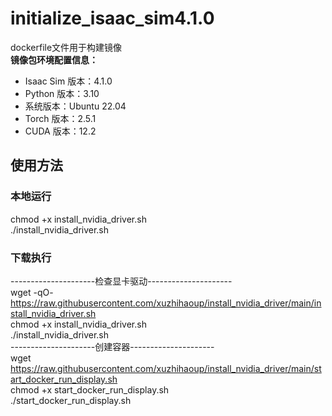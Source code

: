 # initialize_isaac_sim4.1.0
dockerfile文件用于构建镜像  
**镜像包环境配置信息：**
- Isaac Sim 版本：4.1.0  
- Python 版本：3.10  
- 系统版本：Ubuntu 22.04  
- Torch 版本：2.5.1  
- CUDA 版本：12.2  
## 使用方法
### 本地运行
chmod +x install_nvidia_driver.sh  
./install_nvidia_driver.sh
### 下载执行
---------------------检查显卡驱动---------------------  
wget -qO- https://raw.githubusercontent.com/xuzhihaoup/install_nvidia_driver/main/install_nvidia_driver.sh  
chmod +x install_nvidia_driver.sh  
./install_nvidia_driver.sh  
---------------------创建容器---------------------  
wget https://raw.githubusercontent.com/xuzhihaoup/install_nvidia_driver/main/start_docker_run_display.sh  
chmod +x start_docker_run_display.sh  
./start_docker_run_display.sh  


